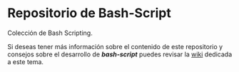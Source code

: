 # Repositorio de Bash-Script
Colección de Bash Scripting.

Si deseas tener más información sobre el contenido de este repositorio y consejos sobre el desarrollo de _**bash-script**_ puedes revisar la [wiki](https://github.com/codesmasher/ejemplo-bash/wiki/Introducci%C3%B3n) dedicada a este tema.
